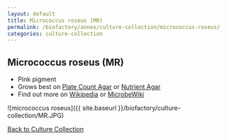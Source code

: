 ```yaml
---
layout: default
title: Micrococcus roseus (MR) 
permalink: /biofactory/annex/culture-collection/micrococcus-roseus/
categories: culture-collection
---
```


## Micrococcus roseus (MR) 

* Pink pigment
* Grows best on [Plate Count Agar](/biofactory/annex/cultivation-media/plate-count-agar/) or [Nutrient Agar](/biofactory/annex/cultivation-media/nutrient-agar/)
* Find out more on [Wikipedia](http://en.wikipedia.org/wiki/Micrococcus_roseus) or [MicrobeWiki](https://microbewiki.kenyon.edu/index.php/Micrococcus)

![micrococcus roseus]({{ site.baseurl }}/biofactory/culture-collection/MR.JPG) 

[Back to Culture Collection](/biofactory/annex/culture-collection/)
